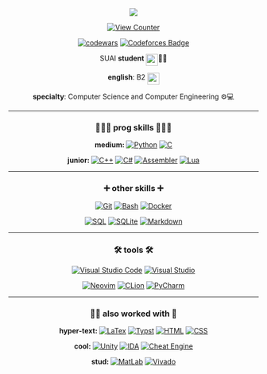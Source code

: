 <div id="header" align="center">
  <img src="https://i.imgur.com/Wb5BSOW.jpeg"/>
  
  [![View Counter](https://komarev.com/ghpvc/?username=n1xsi&style=for-the-badge&color=blueviolet)](#)
</div>

<div id="body" align="center">
  
  [![codewars](https://www.codewars.com/users/nixsi/badges/micro)](https://www.codewars.com/users/nixsi) 
  [![Codeforces Badge](https://codeforces-readme-stats.vercel.app/api/badge?username=nixsi)](https://codeforces.com/profile/nixsi)
  
  SUAI <b>student</b> <img src="https://src.guap.ru/logos/suai/suai-sign_w.svg" width="24" height="24" align="top">👨‍🎓
  
  <b>english</b>: B2 <img src="https://emojigraph.org/media/apple/flag-united-kingdom_1f1ec-1f1e7.png" width="24" height="24" align="top">
  
  <b>specialty</b>: Computer Science and Computer Engineering ⚙️💻
  
  <hr>
  
  ### 👩🏻‍💻 prog skills 👩🏻‍💻
  <b>medium: </b>
  [![Python](https://custom-icon-badges.demolab.com/badge/Python-000?style=for-the-badge&logo=pythonn)](#)
  [![C](https://img.shields.io/badge/c-000?style=for-the-badge&logo=c&logoColor=00599c)](#)
  
  <b>junior: </b>
  [![C++](https://img.shields.io/badge/c++-000?style=for-the-badge&logo=c%2B%2B&logoColor=00599c)](#)
  [![C#](https://custom-icon-badges.demolab.com/badge/C%20Sharp-000?style=for-the-badge&logo=csharppp&logoColor=white)](#)
  [![Assembler](https://custom-icon-badges.demolab.com/badge/GAS%20ASM%20x64-000?style=for-the-badge&logo=assmbler)](#)
  [![Lua](https://img.shields.io/badge/lua-000?style=for-the-badge&logo=lua&logoColor=2c2d72)](#)
  
  <hr>
  
  ### ➕ other skills ➕
  [![Git](https://img.shields.io/badge/Git-000?style=for-the-badge&logo=git)](#)
  [![Bash](https://img.shields.io/badge/bash-000?style=for-the-badge&logo=gnu-bash&logoColor=white)](#)
  [![Docker](https://img.shields.io/badge/docker-000?style=for-the-badge&logo=docker)](#)
  
  [![SQL](https://custom-icon-badges.demolab.com/badge/SQL-000?style=for-the-badge&logo=sqql)](#)
  [![SQLite](https://img.shields.io/badge/SQLite-%23000000.svg?style=for-the-badge&logo=sqlite&logoColor=white)](#)
  [![Markdown](https://img.shields.io/badge/markdown-%23000000.svg?style=for-the-badge&logo=markdown&logoColor=white)](#)
  
  <hr>
  
  ### 🛠️ tools 🛠️
  [![Visual Studio Code](https://custom-icon-badges.demolab.com/badge/VS%20Code-000?style=for-the-badge&logo=vstudioc)](#)
  [![Visual Studio](https://custom-icon-badges.demolab.com/badge/Visual%20Studio-000?style=for-the-badge&logo=vstudio)](#)
  
  [![Neovim](https://img.shields.io/badge/NeoVim-000?&style=for-the-badge&logo=neovim)](#)
  [![CLion](https://img.shields.io/badge/CLion-000?style=for-the-badge&logo=clion&logoColor=16b9e2)](#)
  [![PyCharm](https://img.shields.io/badge/pycharm-000?style=for-the-badge&logo=pycharm&logoColor=18e999)](#)
  
  <hr>
  
  ### ✍🏻 also worked with 👀
  <b>hyper-text: </b>
  [![LaTex](https://img.shields.io/badge/LaTex-black?style=for-the-badge&logo=latex&logoColor=008080)](#)
  [![Typst](https://img.shields.io/badge/typst-black?style=for-the-badge&logo=typst)](#)
  [![HTML](https://img.shields.io/badge/html-black?style=for-the-badge&logo=htmx)](#)
  [![CSS](https://img.shields.io/badge/CSS-black?style=for-the-badge&logo=css&logoColor=fff)](#)
  
  <b>cool: </b>
  [![Unity](https://img.shields.io/badge/unity-black?style=for-the-badge&logo=unity)](#) 
  [![IDA](https://custom-icon-badges.demolab.com/badge/IDA%20x64-000?style=for-the-badge&logo=ida64)](#)
  [![Cheat Engine](https://custom-icon-badges.demolab.com/badge/Cheat%20Engine-000?style=for-the-badge&logo=chtengine)](#)
  
  <b>stud: </b>
  [![MatLab](https://custom-icon-badges.demolab.com/badge/MatLab-000?style=for-the-badge&logo=mattlab)](#)
  [![Vivado](https://custom-icon-badges.demolab.com/badge/Vivado-000?style=for-the-badge&logo=vivado)](#)

</div>

<!-- https://custom-icon-badges.demolab.com - load your own badge -->
<!-- https://si-badge-maker.heyfe.org/en - build a badge -->
<!-- https://github.com/inttter/md-badges - popular badges -->

